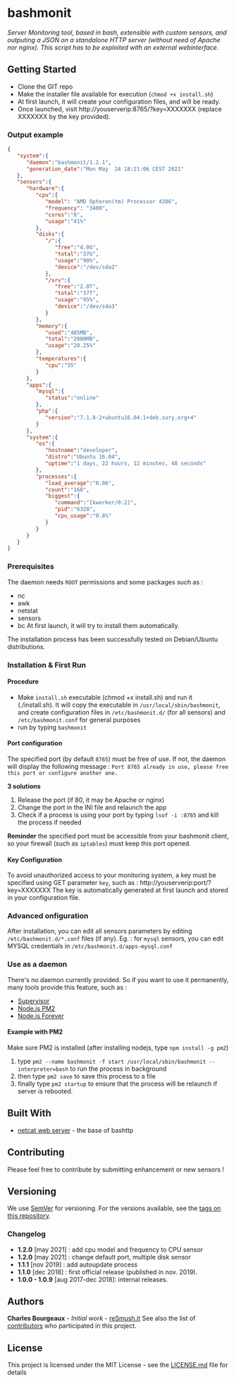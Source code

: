 # bashmonit

*Server Monitoring tool, based in bash, extensible with custom sensors, and outputing a JSON on a standalone HTTP server (without need of Apache nor nginx). This script has to be exploited with an external webinterface.*

## Getting Started

* Clone the GIT repo
* Make the installer file available for execution (`chmod +x install.sh`)
* At first launch, it will create your configuration files, and will be ready.
* Once launched, visit http://youserverip:8765/?key=XXXXXXX (replace XXXXXXX by the key provided).

### Output example

```json
{
   "system":{
      "daemon":"bashmonit/1.2.1",
      "generation_date":"Mon May  24 18:21:06 CEST 2021"
   },
   "sensors":{
      "hardware":{
         "cpu":{
            "model": "AMD Opteron(tm) Processor 4386",
            "frequency": "3400",
            "cores":"8",
            "usage":"41%"
         },
         "disks":{
            "/":{
               "free":"4.0G",
               "total":"37G",
               "usage":"90%",
               "device":"/dev/sda2"
            },
            "/srv":{
               "free":"2.0T",
               "total":"37T",
               "usage":"95%",
               "device":"/dev/sda3"
            }
         },
         "memory":{
            "used":"405MB",
            "total":"2000MB",
            "usage":"20.25%"
         },
         "temperatures":{
            "cpu":"35"
         }
      },
      "apps":{
         "mysql":{
            "status":"online"
         },
         "php":{
            "version":"7.1.8-2+ubuntu16.04.1+deb.sury.org+4"
         }
      },
      "system":{
         "os":{
            "hostname":"developer",
            "distro":"Ubuntu 16.04",
            "uptime":"1 days, 22 hours, 12 minutes, 48 seconds"
         },
         "processes":{
            "load_average":"0.06",
            "count":"160",
            "biggest":{
               "command":"[kworker/0:2]",
               "pid":"6328",
               "cpu_usage":"0.8%"
            }
         }
      }
   }
}
```


### Prerequisites

The daemon needs `ROOT` permissions and some packages such as :
* nc
* awk
* netstat
* sensors
* bc
At first launch, it will try to install them automatically.

The installation process has been successfully tested on Debian/Ubuntu distributions.

### Installation & First Run

#### Procedure

- Make `install.sh` executable (chmod +x install.sh) and run it (./install.sh). It will copy the executable in `/usr/local/sbin/bashmonit`, and create configuration files in `/etc/bashmonit.d/` (for all sensors) and `/etc/bashmonit.conf` for general purposes
- run by typing `bashmonit`

#### Port configuration

The specified port (by default `8765`) must be free of use. If not, the daemon will display the following message :
`Port 8765 already in use, please free this port or configure another one.`

**3 solutions**
1. Release the port (if 80, it may be Apache or nginx)
2. Change the port in the INI file and relaunch the app
3. Check if a process is using your port by typing `lsof -i :8765` and kill the process if needed
 
**Reminder** the specified port must be accessible from your bashmonit client, so your firewall (such as `iptables`) must keep this port opened.

#### Key Configuration

To avoid unauthorized access to your monitoring system, a key must be specified using GET parameter `key`, such as : http://youserverip:port/?key=XXXXXXX
The key is automatically generated at first launch and stored in your configuration file.

### Advanced onfiguration

After installation, you can edit all sensors parameters by editing `/etc/bashmonit.d/*.conf` files (if any).
Eg. : for `mysql` sensors, you can edit MYSQL credentials in `/etc/bashmonit.d/apps-mysql.conf` 


### Use as a daemon

There's no daemon currently provided. So if you want to use it permanently, many tools provide this feature, such as :
- [Supervisor](http://supervisord.org/)
- [Node.js PM2](https://pm2.keymetrics.io/)
- [Node.js Forever](https://www.npmjs.com/package/forever)

#### Example with PM2

Make sure PM2 is installed (after installing nodejs, type `npm install -g pm2`)
1. type `pm2 --name bashmonit -f start /usr/local/sbin/bashmonit --interpreter=bash` to run the process in background
2. then type `pm2 save` to save this process to a file
3. finally type `pm2 startup` to ensure that the process will be relaunch if server is rebooted.


## Built With

* [netcat web server](https://forums.hak5.org/index.php?/topic/30075-bash-netcat-only-web-server/) - the base of bashttp

## Contributing

Please feel free to contribute by submitting enhancement or new sensors !

## Versioning

We use [SemVer](http://semver.org/) for versioning. For the versions available, see the [tags on this repository](https://github.com/charlyie/bashmonit/tags). 

### Changelog
* **1.2.0** [may 2021] : add cpu model and frequency to CPU sensor
* **1.2.0** [may 2021] : change default port, multiple disk sensor 
* **1.1.1** [nov 2019] : add autoupdate process 
* **1.1.0** [dec 2018] : first official release (published in nov. 2019).
* **1.0.0 - 1.0.9** [aug 2017-dec 2018]: internal releases.

## Authors

**Charles Bourgeaux** - *Initial work* - [reSmush.it](https://resmush.it)
See also the list of [contributors](https://github.com/charlyie/bashmonit/contributors) who participated in this project.

## License

This project is licensed under the MIT License - see the [LICENSE.md](LICENSE.md) file for details


